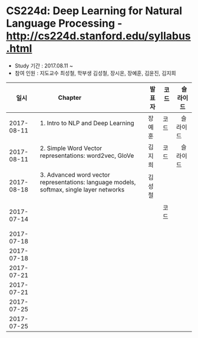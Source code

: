 # CS224d: Deep Learning for Natural Language Processing - http://cs224d.stanford.edu/syllabus.html

- Study 기간 : 2017.08.11 ~
- 참여 인원 : 지도교수 최성철, 학부생 김성철, 장시온, 장예훈, 김윤진, 김지희


|     일시     | Chapter                                            |발표자  | 코드   |    슬라이드  |
|--------------|----------------------------------------------------|-------|--------|-------------|
|2017-08-11    | 1. Intro to NLP and Deep Learning          |장예훈  | 코드   |   슬라이드   |
|2017-08-11    | 2. Simple Word Vector representations: word2vec, GloVe                |김지희  | 코드   |   슬라이드   |
|2017-08-18    | 3. Advanced word vector representations: language models, softmax, single layer networks               |김성철  | |  |
|2017-07-14    | || 코드   |   |
|2017-07-18    | ||||
|2017-07-18    | | | |  |
|2017-07-21    | | |   |   |
|2017-07-21    | | |   |    |
|2017-07-25    | |  |    |      |
|2017-07-25    | |  |   |      |
